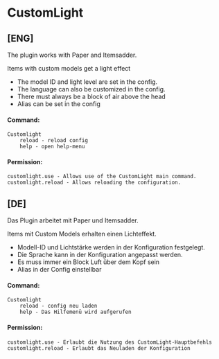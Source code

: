 # CustomLight

## [ENG]
The plugin works with Paper and Itemsadder.

Items with custom models get a light effect
- The model ID and light level are set in the config.
- The language can also be customized in the config.
- There must always be a block of air above the head
- Alias can be set in the config

#### Command: 
    Customlight 
        reload - reload config
        help - open help-menu
  
#### Permission:
    customlight.use - Allows use of the CustomLight main command.
    customlight.reload - Allows reloading the configuration.




## [DE]
Das Plugin arbeitet mit Paper und Itemsadder.

Items mit Custom Models erhalten einen Lichteffekt.
- Modell-ID und Lichtstärke werden in der Konfiguration festgelegt.
- Die Sprache kann in der Konfiguration angepasst werden.
- Es muss immer ein Block Luft über dem Kopf sein
- Alias in der Config einstellbar


#### Command: 
    Customlight
        reload - config neu laden
        help - Das Hilfemenü wird aufgerufen
  
#### Permission:
    customlight.use - Erlaubt die Nutzung des CustomLight-Hauptbefehls
    customlight.reload - Erlaubt das Neuladen der Konfiguration
